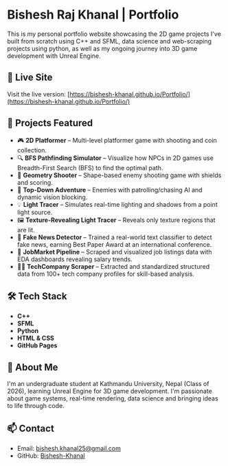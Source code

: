 # Bishesh Raj Khanal | Portfolio

This is my personal portfolio website showcasing the 2D game projects I've built from scratch using C++ and SFML, data science and web-scraping projects using python, as well as my ongoing journey into 3D game development with Unreal Engine.

## 🔗 Live Site
Visit the live version: [https://bishesh-khanal.github.io/Portfolio/](https://bishesh-khanal.github.io/Portfolio/)
## 📁 Projects Featured

- 🎮 **2D Platformer** – Multi-level platformer game with shooting and coin collection.
- 🔍 **BFS Pathfinding Simulator** – Visualize how NPCs in 2D games use Breadth-First Search (BFS) to find the optimal path.
- 🔲 **Geometry Shooter** – Shape-based enemy shooting game with shields and scoring.
- 🧭 **Top-Down Adventure** – Enemies with patrolling/chasing AI and dynamic vision blocking.
- 💡 **Light Tracer** – Simulates real-time lighting and shadows from a point light source.
- 🖼️ **Texture-Revealing Light Tracer** – Reveals only texture regions that are lit.
- 📰 **Fake News Detector** – Trained a real-world text classifier to detect fake news, earning Best Paper Award at an international conference.
- 💼 **JobMarket Pipeline** – Scraped and visualized job listings data with EDA dashboards revealing salary trends.
- 🧑‍💻 **TechCompany Scraper** – Extracted and standardized structured data from 100+ tech company profiles for skill-based analysis.

## 🛠 Tech Stack
- **C++**
- **SFML**
- **Python**
- **HTML & CSS**
- **GitHub Pages**

## 👤 About Me
I'm an undergraduate student at Kathmandu University, Nepal (Class of 2026), learning Unreal Engine for 3D game development. I'm passionate about game systems, real-time rendering, data science and bringing ideas to life through code.

## 📫 Contact
- Email: bishesh.khanal25@gmail.com  
- GitHub: [Bishesh-Khanal](https://github.com/Bishesh-Khanal)

